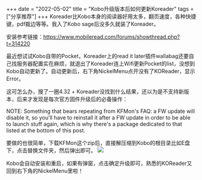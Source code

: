+++ 
date = "2022-05-02"
title = "Kobo升级版本后如何更新Koreader"
tags = ["分享推荐"]
+++
Koreader比Kobo本身的阅读器好用太多，翻页速度，各种快捷键，pdf裁边等等。我入了Kobo sage后没多久就装了Koreader。

安装参考链接：https://www.mobileread.com/forums/showthread.php?t=314220

最近想试试Kobo自带的Pocket，Koreader上的read it later插件wallabag还要自己找服务器配置实在麻烦，就退出了Koreader连上Wifi更新Pocket的list，没想到Kobo自动更新了。自动更新后，右下角NickelMenu点开没有了KOReader，显示Error。

这可怎么办，搜了一圈4.32 + Koreader没找到什么结果，还以为是不支持新版本，后来才发现是每次官方固件升级后的必备操作：

NOTE: Something that bears repeating from KFMon's FAQ: a FW update will disable it, so you'll have to reinstall it after a FW update in order to be able to launch stuff again, which is why there's a package dedicated to that listed at the bottom of this post.

要做的也很简单，下载KFMon这个zip后，直接解压缩到Kobo的根目录比如E盘下，点击替换文件夹，然后弹出即可。
![](https://i.imgur.com/7JfsR6Q.png)

Kobo会自动安装和重启，如果有弹窗，点击确定升级即可，熟悉的KOReader又回到右下角的NickelMenu里啦！